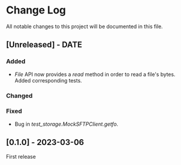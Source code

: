 
# Change Log
All notable changes to this project will be documented in this file.

## [Unreleased] - DATE

### Added

- *File* API now provides a *read* method
  in order to read a file's bytes. Added
  corresponding tests.
   
### Changed
 
### Fixed

- Bug in *test_storage.MockSFTPClient.getfo*.
 
## [0.1.0] - 2023-03-06
 
First release